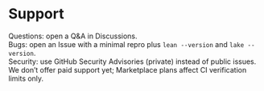 # Support

Questions: open a Q&A in Discussions.  
Bugs: open an Issue with a minimal repro plus `lean --version` and `lake --version`.  
Security: use GitHub Security Advisories (private) instead of public issues.  
We don’t offer paid support yet; Marketplace plans affect CI verification limits only.
